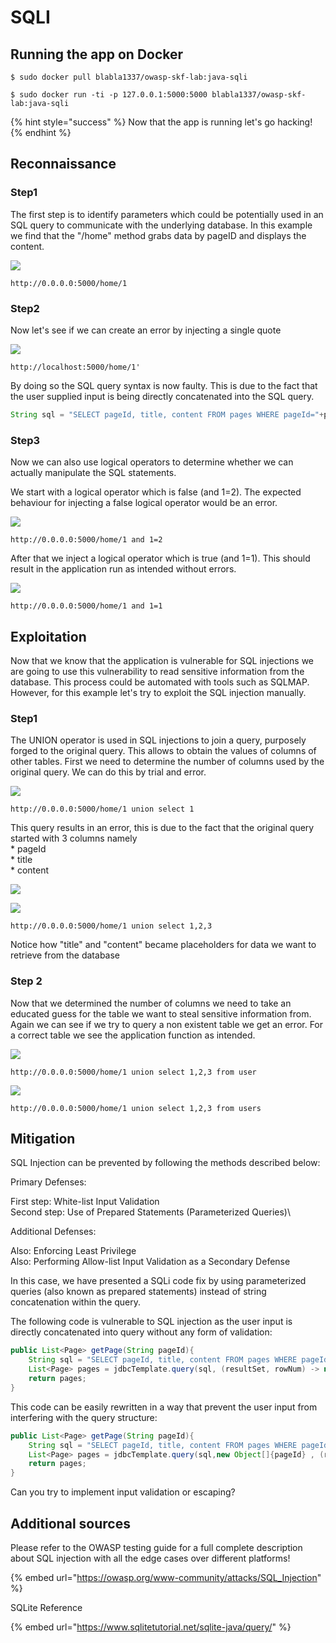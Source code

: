 # SQLI

## Running the app on Docker

```
$ sudo docker pull blabla1337/owasp-skf-lab:java-sqli
```

```
$ sudo docker run -ti -p 127.0.0.1:5000:5000 blabla1337/owasp-skf-lab:java-sqli
```

{% hint style="success" %}
Now that the app is running let's go hacking!
{% endhint %}

## Reconnaissance

### Step1

The first step is to identify parameters which could be potentially used in an SQL query to communicate with the underlying database. In this example we find that the "/home" method grabs data by pageID and displays the content.

![](../../.gitbook/assets/python/SQLI/1.png)

```
http://0.0.0.0:5000/home/1
```

### Step2

Now let's see if we can create an error by injecting a single quote

![](../../.gitbook/assets/java/SQLI/2.png)

```text
http://localhost:5000/home/1'
```

By doing so the SQL query syntax is now faulty. This is due to the fact that the user supplied input is being directly concatenated into the SQL query.

```java
String sql = "SELECT pageId, title, content FROM pages WHERE pageId="+pageId;
```

### Step3

Now we can also use logical operators to determine whether we can actually manipulate the SQL statements.

We start with a logical operator which is false (and 1=2). The expected behaviour for injecting a false logical operator would be an error.

![](../../.gitbook/assets/java/SQLI/3.png)

```
http://0.0.0.0:5000/home/1 and 1=2
```

After that we inject a logical operator which is true (and 1=1). This should result in the application run as intended without errors.

![](../../.gitbook/assets/python/SQLI/4.png)

```
http://0.0.0.0:5000/home/1 and 1=1
```

## Exploitation

Now that we know that the application is vulnerable for SQL injections we are going to use this vulnerability to read sensitive information from the database. This process could be automated with tools such as SQLMAP. However, for this example let's try to exploit the SQL injection manually.

### Step1

The UNION operator is used in SQL injections to join a query, purposely forged to the original query. This allows to obtain the values of columns of other tables. First we need to determine the number of columns used by the original query. We can do this by trial and error.

![](../../.gitbook/assets/java/SQLI/5.png)

```
http://0.0.0.0:5000/home/1 union select 1
```

This query results in an error, this is due to the fact that the original query started with 3 columns namely\
\* pageId\
\* title\
\* content

![](../../.gitbook/assets/python/SQLI/6.png)

![](../../.gitbook/assets/python/SQLI/7.png)

```
http://0.0.0.0:5000/home/1 union select 1,2,3
```

Notice how "title" and "content" became placeholders for data we want to retrieve from the database

### Step 2

Now that we determined the number of columns we need to take an educated guess for the table we want to steal sensitive information from. Again we can see if we try to query a non existent table we get an error. For a correct table we see the application function as intended.

![](../../.gitbook/assets/java/SQLI/8.png)

```
http://0.0.0.0:5000/home/1 union select 1,2,3 from user
```

![](../../.gitbook/assets/python/SQLI/9.png)

```
http://0.0.0.0:5000/home/1 union select 1,2,3 from users
```

## Mitigation

SQL Injection can be prevented by following the methods described below:

Primary Defenses:

First step: White-list Input Validation\
Second step: Use of Prepared Statements (Parameterized Queries)\

Additional Defenses:

Also: Enforcing Least Privilege\
Also: Performing Allow-list Input Validation as a Secondary Defense

In this case, we have presented a SQLi code fix by using parameterized queries (also known as prepared statements) instead of string concatenation within the query.

The following code is vulnerable to SQL injection as the user input is directly concatenated into query without any form of validation:

```java
public List<Page> getPage(String pageId){
    String sql = "SELECT pageId, title, content FROM pages WHERE pageId="+pageId;
    List<Page> pages = jdbcTemplate.query(sql, (resultSet, rowNum) -> new Page(resultSet.getInt("pageId"),resultSet.getString("title"), resultSet.getString("content")));
    return pages;
}
```

This code can be easily rewritten in a way that prevent the user input from interfering with the query structure:

```java
public List<Page> getPage(String pageId){
    String sql = "SELECT pageId, title, content FROM pages WHERE pageId=?";
    List<Page> pages = jdbcTemplate.query(sql,new Object[]{pageId} , (resultSet, rowNum) -> new Page(resultSet.getInt("pageId"),resultSet.getString("title"), resultSet.getString("content")));
    return pages;
}
```

Can you try to implement input validation or escaping?

## Additional sources

Please refer to the OWASP testing guide for a full complete description about SQL injection with all the edge cases over different platforms!

{% embed url="https://owasp.org/www-community/attacks/SQL_Injection" %}

SQLite Reference

{% embed url="https://www.sqlitetutorial.net/sqlite-java/query/" %}
